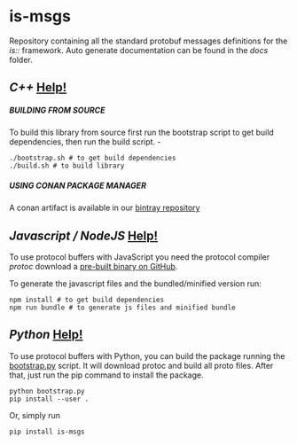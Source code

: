 is-msgs
==========

Repository containing all the standard protobuf messages definitions for the *is::* framework. 
Auto generate documentation can be found in the *docs* folder.

## *C++* [Help!](https://developers.google.com/protocol-buffers/docs/reference/cpp-generated)
##### BUILDING FROM SOURCE 
To build this library from source first run the bootstrap script to get build dependencies, then run the build script. - 
```shell
./bootstrap.sh # to get build dependencies
./build.sh # to build library
```
##### USING CONAN PACKAGE MANAGER
A conan artifact is available in our [bintray repository](https://bintray.com/labviros/is/is-msgs%3Ais)

## *Javascript / NodeJS* [Help!](https://developers.google.com/protocol-buffers/docs/reference/javascript-generated)
To use protocol buffers with JavaScript you need the protocol compiler *protoc* download a [pre-built binary on GitHub](https://github.com/google/protobuf/releases).

To generate the javascript files and the bundled/minified version run:
```shell
npm install # to get build dependencies
npm run bundle # to generate js files and minified bundle
```

## *Python* [Help!](https://developers.google.com/protocol-buffers/docs/reference/python-generated)
To use protocol buffers with Python, you can build the package running the [bootstrap.py](https://github.com/labviros/is-msgs/blob/modern-cmake/bootstrap.py) script. It will download protoc and build all proto files. After that, just run the pip command to install the package.
```shell
python bootstrap.py
pip install --user .
```

Or, simply run
```shell
pip install is-msgs
```